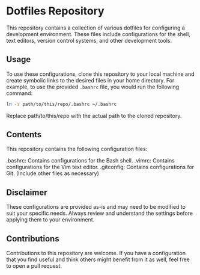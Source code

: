 # Dotfiles Repository

This repository contains a collection of various dotfiles for configuring a development environment. These files include configurations for the shell, text editors, version control systems, and other development tools.

## Usage

To use these configurations, clone this repository to your local machine and create symbolic links to the desired files in your home directory. For example, to use the provided `.bashrc` file, you would run the following command:

```bash
ln -s path/to/this/repo/.bashrc ~/.bashrc
```

Replace path/to/this/repo with the actual path to the cloned repository.

## Contents
This repository contains the following configuration files:

.bashrc: Contains configurations for the Bash shell.
.vimrc: Contains configurations for the Vim text editor.
.gitconfig: Contains configurations for Git.
(Include other files as necessary)

## Disclaimer
These configurations are provided as-is and may need to be modified to suit your specific needs. Always review and understand the settings before applying them to your environment.

## Contributions
Contributions to this repository are welcome. If you have a configuration that you find useful and think others might benefit from it as well, feel free to open a pull request.
